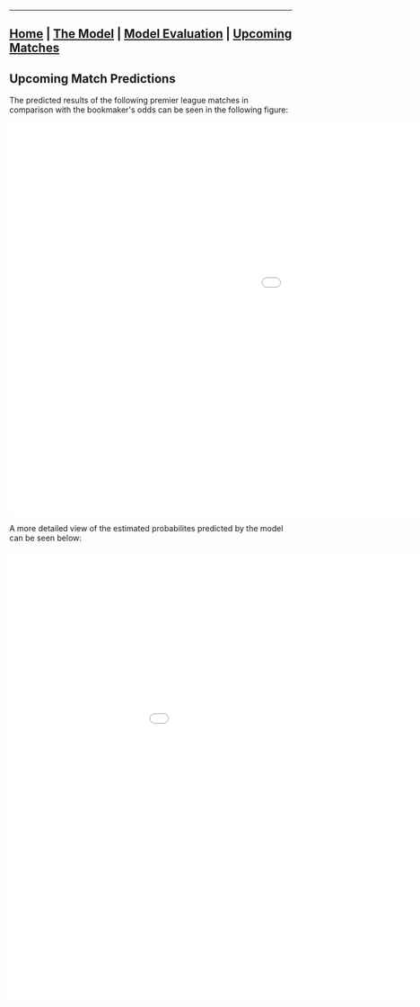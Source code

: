 ________________________________________________________________________________________________________________________________

## [Home](https://elasticalist.github.io/Home/ "EnglishPremierLeaguePredictor Home page") | [The Model](https://elasticalist.github.io/Model/ "Learn more about the model") | [Model Evaluation](https://elasticalist.github.io/Evaluation/ "Past season performance of the model") | [Upcoming Matches](https://elasticalist.github.io/Upcoming/ "The predictions of the upcoming matches")

## Upcoming Match Predictions

The predicted results of the following premier league matches in comparison with the bookmaker's odds can be seen in the following figure:

<div style="text-align: left;">
<iframe src="UpcomingMatchesPredictionFigure.html" width="1500" height="700" frameborder="0" allowfullscreen="true" scrolling="no"></iframe>
</div>

A more detailed view of the estimated probabilites predicted by the model can be seen below:
<div style="text-align: left;">
<iframe src="UpcomingMatchesPredictionFigure.html" width="1100" height="800" frameborder="0" allowfullscreen="true" scrolling="no"></iframe>
</div>

